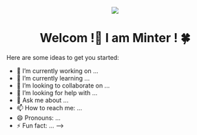 <p align="center">
<img src="https://capsule-render.vercel.app/api?type=venom&color=0:fa709a,100:fee140&height=300&section=header&text=capsule%20render&fontSize=90" />
</p>

<h1 align="center"> Welcom !💫 I am Minter ! 🍀</h1>

Here are some ideas to get you started:

- 🔭 I’m currently working on ...
- 🌱 I’m currently learning ...
- 👯 I’m looking to collaborate on ...
- 🤔 I’m looking for help with ...
- 💬 Ask me about ...
- 📫 How to reach me: ...
- 😄 Pronouns: ...
- ⚡ Fun fact: ...
-->
